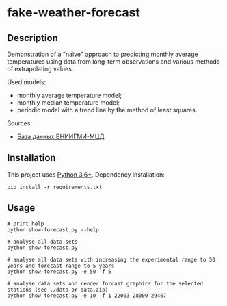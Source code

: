 # fake-weather-forecast

## Description

Demonstration of a "naive" approach to predicting monthly average temperatures using data from long-term observations 
and various methods of extrapolating values.

Used models:
* monthly average temperature model;
* monthly median temperature model;
* periodic model with a trend line by the method of least squares.

Sources:
* [База данных ВНИИГМИ-МЦД](http://meteo.ru/data/162-temperature-precipitation)

## Installation

This project uses [Python 3.6+](https://www.python.org/downloads/release/python-368/). Dependency installation:

    pip install -r requirements.txt

## Usage

    # print help 
    python show-forecast.py --help

    # analyse all data sets
    python show-forecast.py

    # analyse all data sets with increasing the experimental range to 50 years and forecast range to 5 years
    python show-forecast.py -e 50 -f 5

    # analyse data sets and render forcast graphics for the selected stations (see ./data or data.zip)
    python show-forecast.py -e 10 -f 1 22003 28009 29467
